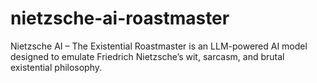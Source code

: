 # nietzsche-ai-roastmaster
Nietzsche AI – The Existential Roastmaster is an LLM-powered AI model designed to emulate Friedrich Nietzsche’s wit, sarcasm, and brutal existential philosophy.

